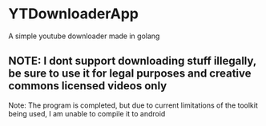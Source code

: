 # YTDownloaderApp
A simple youtube downloader made in golang


## NOTE: I dont support downloading stuff illegally, be sure to use it for legal purposes and creative commons licensed videos only

Note: The program is completed, but due to current limitations of the toolkit being used, I am unable to compile it to android
